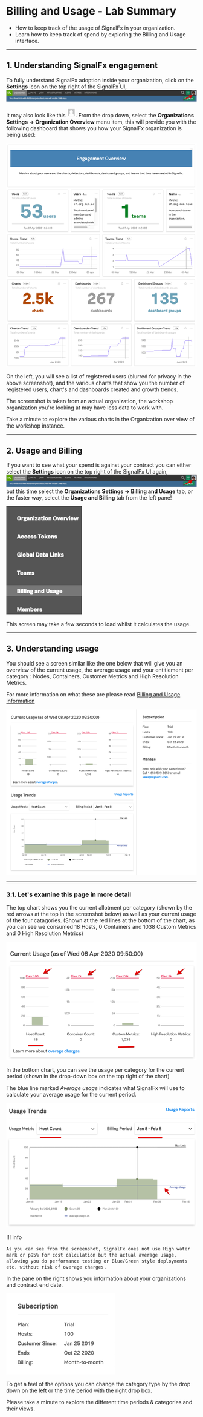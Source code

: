 # Billing and Usage - Lab Summary

* How to keep track of the usage of SignalFx in your organization.
* Learn how to keep track of spend by exploring the Billing and Usage interface.

---

## 1. Understanding SignalFx engagement

To fully understand SignalFx adoption inside your organization, click on the **Settings** icon on the top right of the SignalFx UI,
![Settings Icon](../images/module5/M5-l1-1.png)

It may also look like this ![gray user icon](../images/module5/M5-l1-2.png).
From the drop down, select the **Organizations Settings → Organization Overview** menu item, this will provide you with the following dashboard that shows you how your SignalFx organization is being used:

![Organization overview](../images/module5/M5-l1-3.png)

On the left, you will see a list of registered users (blurred for privacy in the above screenshot), and the various charts that show you the number of registered users, chart's and dashboards created and growth trends.

The screenshot is taken from an actual organization, the workshop organization you're looking at may have less data to work with.

Take a minute to explore the various charts in the Organization over view of the workshop instance.

---

## 2. Usage and Billing

If you want to see what your spend is against your contract you can either select the  **Settings** icon on the top right of the SignalFx UI again,
![Settings Icon](../images/module5/M5-l1-1.png)
but this time select the **Organizations Settings → Billing and Usage** tab, or the faster way, select the **Usage and Billing** tab from the left pane!

![Left pane](../images/module5/M5-l1-4.png)

This screen may take a few seconds to load whilst it calculates the usage.

---

## 3. Understanding usage

You should see a screen similar like the one below  that will give you an overview of the current usage, the average usage  and your entitlement per category : Nodes, Containers, Customer Metrics and High Resolution Metrics.  

For more information on what these are please read [Billing and Usage information](https://docs.signalfx.com/en/latest/admin-guide/usage.html#viewing-billing-and-usage-information)

![Billing and Usage](../images/module5/M5-l1-5.png)

---

### 3.1. Let's examine this page in more detail

The top chart shows you the current allotment per category (shown by the red arrows at the top in the screenshot below) as well as your current usage of the four catagories. (Shown at the red lines at the bottom of the chart, as you can see we consumed 18 Hosts, 0 Containers and 1038 Custom Metrics and 0 High Resolution Metrics)

![Billing and Usage-top](../images/module5/M5-l1-6.png)

In the bottom chart, you can see the usage per category for the current period (shown in the drop-down box on the top right of the chart)

The blue line marked _Average usage_ indicates what SignalFx will use to calculate your average usage for the current period.

![Billing and Usage-Bottom](../images/module5/M5-l1-7.png)

!!! info

    As you can see from the screenshot, SignalFx does not use High water mark or p95% for cost calculation but the actual average usage, allowing you do performance testing or Blue/Green style deployments etc. without risk of overage charges.

In the pane on the right  shows you information about your organizations and contract end date.

![Billing and Usage-Pane](../images/module5/M5-l1-8.png)

To get a feel of the options you can change the category type by the drop down on the left or the time period with the right drop box.

Please take a minute to explore the different time periods & categories and their views.

